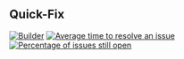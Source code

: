 ## Quick-Fix

[![Builder](https://travis-ci.org/liuyueyi/quick-fix.svg?branch=master)](https://travis-ci.org/liuyueyi/quick-fix)
[![Average time to resolve an issue](http://isitmaintained.com/badge/resolution/liuyueyi/quick-fix.svg)](http://isitmaintained.com/project/liuyueyi/quick-fix "Average time to resolve an issue")
[![Percentage of issues still open](http://isitmaintained.com/badge/open/liuyueyi/quick-fix.svg)](http://isitmaintained.com/project/liuyueyi/quick-fix "Percentage of issues still open")

